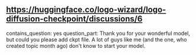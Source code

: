 ## https://huggingface.co/logo-wizard/logo-diffusion-checkpoint/discussions/6

contains_question: yes
question_part: Thank you for your wonderful model, but could you please add ckpt file. A lot of guys like me (and the one, who created topic month ago) don't know to start your model.